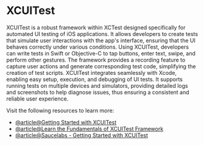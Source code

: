 # XCUITest

XCUITest is a robust framework within XCTest designed specifically for automated UI testing of iOS applications. It allows developers to create tests that simulate user interactions with the app's interface, ensuring that the UI behaves correctly under various conditions. Using XCUITest, developers can write tests in Swift or Objective-C to tap buttons, enter text, swipe, and perform other gestures. The framework provides a recording feature to capture user actions and generate corresponding test code, simplifying the creation of test scripts. XCUITest integrates seamlessly with Xcode, enabling easy setup, execution, and debugging of UI tests. It supports running tests on multiple devices and simulators, providing detailed logs and screenshots to help diagnose issues, thus ensuring a consistent and reliable user experience.

Visit the following resources to learn more:

- [@article@Getting Started with XCUITest](https://www.browserstack.com/guide/getting-started-xcuitest-framework)
- [@article@Learn the Fundamentals of XCUITest Framework](https://www.headspin.io/blog/a-step-by-step-guide-to-xcuitest-framework)
- [@article@Saucelabs - Getting Started with XCUITest](https://saucelabs.com/resources/blog/getting-started-with-xcuitest)